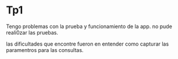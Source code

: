 # Tp1

Tengo problemas con la prueba y funcionamiento de la app. no pude reali0zar las pruebas.

las dificultades que encontre fueron en entender como capturar las paramentros para las consultas. 
